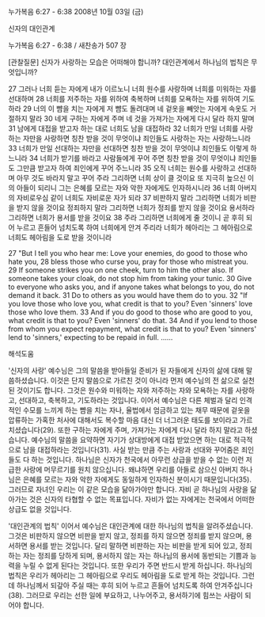 누가복음 6:27 - 6:38 
2008년 10월 03일 (금)

신자의 대인관계



누가복음 6:27 - 6:38 / 새찬송가 507 장


[관찰질문]
신자가 사랑하는 모습은 어떠해야 합니까? 
대인관계에서 하나님의 법칙은 무엇입니까? 

27 그러나 너희 듣는 자에게 내가 이르노니 너희 원수를 사랑하며 너희를 미워하는 자를 선대하며 
28 너희를 저주하는 자를 위하여 축복하며 너희를 모욕하는 자를 위하여 기도하라 
29 너의 이 뺨을 치는 자에게 저 뺨도 돌려대며 네 겉옷을 빼앗는 자에게 속옷도 거절하지 말라 
30 네게 구하는 자에게 주며 네 것을 가져가는 자에게 다시 달라 하지 말며 
31 남에게 대접을 받고자 하는 대로 너희도 남을 대접하라 
32 너희가 만일 너희를 사랑하는 자만을 사랑하면 칭찬 받을 것이 무엇이냐 죄인들도 사랑하는 자는 사랑하느니라 
33 너희가 만일 선대하는 자만을 선대하면 칭찬 받을 것이 무엇이냐 죄인들도 이렇게 하느니라 
34 너희가 받기를 바라고 사람들에게 꾸어 주면 칭찬 받을 것이 무엇이냐 죄인들도 그만큼 받고자 하여 죄인에게 꾸어 주느니라 
35 오직 너희는 원수를 사랑하고 선대하며 아무 것도 바라지 말고 꾸어 주라 그리하면 너희 상이 클 것이요 또 지극히 높으신 이의 아들이 되리니 그는 은혜를 모르는 자와 악한 자에게도 인자하시니라 
36 너희 아버지의 자비로우심 같이 너희도 자비로운 자가 되라 
37 비판하지 말라 그리하면 너희가 비판을 받지 않을 것이요 정죄하지 말라 그리하면 너희가 정죄를 받지 않을 것이요 용서하라 그리하면 너희가 용서를 받을 것이요 
38 주라 그리하면 너희에게 줄 것이니 곧 후히 되어 누르고 흔들어 넘치도록 하여 너희에게 안겨 주리라 너희가 헤아리는 그 헤아림으로 너희도 헤아림을 도로 받을 것이니라 

27 "But I tell you who hear me: Love your enemies, do good to those who hate you, 
28 bless those who curse you, pray for those who mistreat you. 
29 If someone strikes you on one cheek, turn to him the other also. If someone takes your cloak, do not stop him from taking your tunic. 
30 Give to everyone who asks you, and if anyone takes what belongs to you, do not demand it back. 
31 Do to others as you would have them do to you. 
32 "If you love those who love you, what credit is that to you? Even 'sinners' love those who love them.
33 And if you do good to those who are good to you, what credit is that to you? Even 'sinners' do that. 
34 And if you lend to those from whom you expect repayment, what credit is that to you? Even 'sinners' lend to 'sinners,' expecting to be repaid in full. 
......

해석도움





'신자의 사랑'
 예수님은 그의 말씀을 받아들일 준비가 된 자들에게 신자의 삶에 대해 말씀하셨습니다. 이것은 단지 말씀으로 가르친 것이 아니라 먼저 예수님의 전 삶으로 실천된 것이기도 합니다. 그것은 원수와 미워하는 자와 저주하는 자와 모욕하는 자를 사랑하고, 선대하고, 축복하고, 기도하라는 것입니다. 이어서 예수님은 다른 체벌과 달리 인격적인 수모를 느끼게 하는 뺨을 치는 자나, 율법에서 엄금하고 있는 채무 때문에 겉옷을 압류하는 가혹한 처사에 대해서도 복수할 마음 대신 더 너그러운 태도를 보이라고 가르치셨습니다(29). 또한 구하는 자에게 주며, 가져가는 자에게 다시 달라 하지 말라고 하셨습니다. 예수님의 말씀을 요약하면 자기가 상대방에게 대접 받았으면 하는 대로 적극적으로 남을 대접하라는 것입니다(31). 사실 받는 만큼 주는 사랑과 선대와 꾸어줌은 죄인들도 다 하는 것입니다. 하나님은 신자가 천국에서 아무런 상급을 받을 수 없는 이런 저급한 사랑에 머무르기를 원치 않으십니다. 왜냐하면 우리를 아들로 삼으신 아버지 하나님은 은혜를 모르는 자와 악한 자에게도 동일하게 인자하신 분이시기 때문입니다(35). 그러므로 자녀인 우리는 이 같은 모습을 닮아가야만 합니다. 자비 곧 하나님의 사랑을 닮아가는 것은 신자의 타협할 수 없는 목표입니다. 자비가 없는 자에게는 천국에서 어떠한 상급도 없을 것입니다.      

'대인관계의 법칙'
이어서 예수님은 대인관계에 대한 하나님의 법칙을 알려주셨습니다. 그것은 비판하지 않으면 비판을 받지 않고, 정죄를 하지 않으면 정죄를 받지 않으며, 용서하면 용서를 받는 것입니다. 달리 말하면 비판하는 자는 비판을 받게 되어 있고, 정죄하는 자는 정죄를 당하게 되며, 용서하지 않는 자는 하나님의 용서에 동반되는 기쁨과 능력을 누릴 수 없게 된다는 것입니다. 또한 우리가 주면 반드시 받게 하십니다. 하나님의 법칙은 우리가 헤아리는 그 헤아림으로 우리도 헤아림을 도로 받게 하는 것입니다. 그런데 하나님께서 되갚아 주실 때는 후히 되어 누르고 흔들어 넘치도록 하여 안겨주십니다(38). 그러므로 우리는 선한 일에 부요하고, 나누어주고, 용서하기에 힘쓰는 사람이 되어야 합니다.